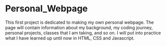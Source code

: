 # Personal_Webpage
This first project is dedicated to making my own personal webpage. The page will contain information about my background, my coding journey, personal projects, classes that I am taking, and so on. I will put into practice what I have learned up until now in HTML, CSS and Javascript.
